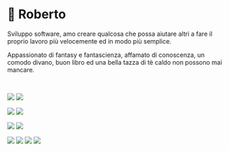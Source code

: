 # 🐻 **Roberto**

Sviluppo software, amo creare qualcosa che possa aiutare altri a fare il proprio lavoro più velocemente ed in modo più semplice.

Appassionato di fantasy e fantascienza, affamato di conoscenza, un comodo divano, buon libro ed una bella tazza di tè caldo non possono mai mancare.

<br>


[![](https://img.shields.io/badge/OS-MacOs-Informational?style=plastic&logo=apple&logoColor=white&color=000000)](https://www.apple.com/)
[![](https://img.shields.io/badge/OS-Ubuntu-Informational?style=plastic&logo=ubuntu&logoColor=white&color=E95420)](https://ubuntu.com)

[![](https://img.shields.io/badge/Code-JavaScript-informational?style=plastic&logo=javascript&logoColor=white&color=F7DF1E)](https://developer.mozilla.org/it/docs/Web/JavaScript)
[![](https://img.shields.io/badge/Code-java-informational?style=plastic&logo=oracle&logoColor=white&color=F80000)](https://www.java.com)

[![](https://img.shields.io/badge/Editor-VSCode-informational?style=plastic&logo=visual-studio-code&logoColor=white&color=007ACC)](https://code.visualstudio.com/)
[![](https://img.shields.io/badge/Editor-IntelliJ-informational?style=plastic&logo=intellij-idea&logoColor=white&color=000000)](https://www.jetbrains.com/idea/)

[![](https://img.shields.io/badge/-Facebook-informational?style=for-the-badge&logo=facebook&logoColor=white&color=1877F2)](https://www.facebook.com/Arcun91)
[![](https://img.shields.io/badge/-Twitter-informational?style=for-the-badge&logo=twitter&logoColor=white&color=1DA1F2)](https://twitter.com/Roberto150491)
[![](https://img.shields.io/badge/-Instagram-informational?style=for-the-badge&logo=instagram&logoColor=white&color=E4405F)](https://www.instagram.com/arcun1991/)
[![](https://img.shields.io/badge/-Linkedin-informational?style=for-the-badge&logo=linkedin&logoColor=white&color=0A66C2)](https://www.linkedin.com/in/roberto-rossi-973165139/)
